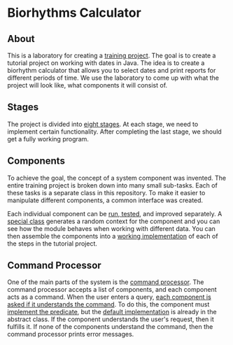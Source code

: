 # Biorhythms Calculator

## About

This is a laboratory for creating a [training project](https://github.com/rabestro/biorhythm-calculator-labs/wiki). The goal is to create a tutorial project on working with dates in Java. The idea is to create a biorhythm calculator that allows you to select dates and print reports for different periods of time. We use the laboratory to come up with what the project will look like, what components it will consist of.

## Stages

The project is divided into [eight stages](/src/main/java/lv/id/jc/biorhythm/stage). At each stage, we need to implement certain functionality. After completing the last stage, we should get a fully working program.

## Components 

To achieve the goal, the concept of a system component was invented. The entire training project is broken down into many small sub-tasks. Each of these tasks is a separate class in this repository. To make it easier to manipulate different components, a common interface was created.

Each individual component can be [run, tested](/src/test/java/lv/id/jc/runner), and improved separately. A [special class](/src/test/java/lv/id/jc/runner/AbstractRunner.java) generates a random context for the component and you can see how the module behaves when working with different data. You can then assemble the components into a [working implementation](/src/main/java/lv/id/jc/biorhythm/stage) of each of the steps in the tutorial project.

## Command Processor

One of the main parts of the system is the [command processor](/src/main/java/lv/id/jc/biorhythm/service/CommandProcessor.java). The command processor accepts a list of components, and each component acts as a command. When the user enters a query, [each component is asked if it understands the command](https://github.com/rabestro/biorhythm-calculator-labs/blob/b4b150b12ad2bac32d87c0a3925afee2bfb9831f/src/main/java/lv/id/jc/biorhythm/service/CommandProcessor.java#L42). To do this, the component must [implement the predicate](https://github.com/rabestro/biorhythm-calculator-labs/blob/b4b150b12ad2bac32d87c0a3925afee2bfb9831f/src/main/java/lv/id/jc/biorhythm/command/MoveDate.java#L29), but the [default implementation](https://github.com/rabestro/biorhythm-calculator-labs/blob/b4b150b12ad2bac32d87c0a3925afee2bfb9831f/src/main/java/lv/id/jc/biorhythm/ui/Component.java#L46) is already in the abstract class. If the component understands the user's request, then it fulfills it. If none of the components understand the command, then the command processor prints error messages.
